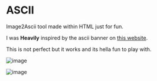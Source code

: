 # ASCII
Image2Ascii tool made within HTML just for fun.

I was **Heavily** inspired by the ascii banner on [this website](https://lelouch.dev/). 

This is not perfect but it works and its hella fun to play with.

![image](https://github.com/user-attachments/assets/988b5bfc-b09b-42b6-b287-42a50b9b5800)


![image](https://github.com/user-attachments/assets/85ee84a1-ddd6-48d0-9e5a-5c9da65edc86)

